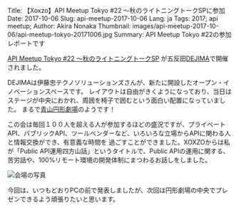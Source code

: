 Title: 【Xoxzo】API Meetup Tokyo #22 〜秋のライトニングトークSPに参加
Date: 2017-10-06
Slug: api-meetup-2017-10-06
Lang: ja
Tags: 2017; api meetup; 
Author: Akira Nonaka
Thumbnail: images/api-meetup-2017-10-06/api-meetup-tokyo-20171006.jpg
Summary: API Meetup Tokyo #22の参加レポートです

[API Meetup Tokyo #22 〜秋のライトニングトークSP](https://api-meetup.doorkeeper.jp/events/64948)
が五反田[DEJIMA](https://dejima.space)で開催されました。

DEJIMAは伊藤忠テクノソリューションズさんが、新たに開設したオープン・イノベーションスペースです。
レイアウトは自由がきくようになっており、当日はステージが中央におかれ、周囲を椅子で囲むという面白い配置になっていました。
まるで[青山円形劇場](http://www.aoyama.org/enkei/)のようです！

この会は毎回１００人を超える人が参加するほどの盛況ですが、プライベートAPI、パブリックAPI、ツールベンダーなど、いろいろな立場からAPIに関わる人と情報交換ができ、有意義な時間を
過ごすことができました。XOXZOからは私が「Public API運用四方山話」というタイトルで、Public APIの運用に関する、苦労話や、100%リモート環境の開発体制にまつわるお話しをしました。

![会場の写真]({filename}/images/api-meetup-2017-10-06/api-meetup-tokyo-20171006.jpg)

今回は、いつもどおりPCの前で発表しましたが、次回は円形劇場の中央でプレゼンできるよう頑張りたいと思います。
